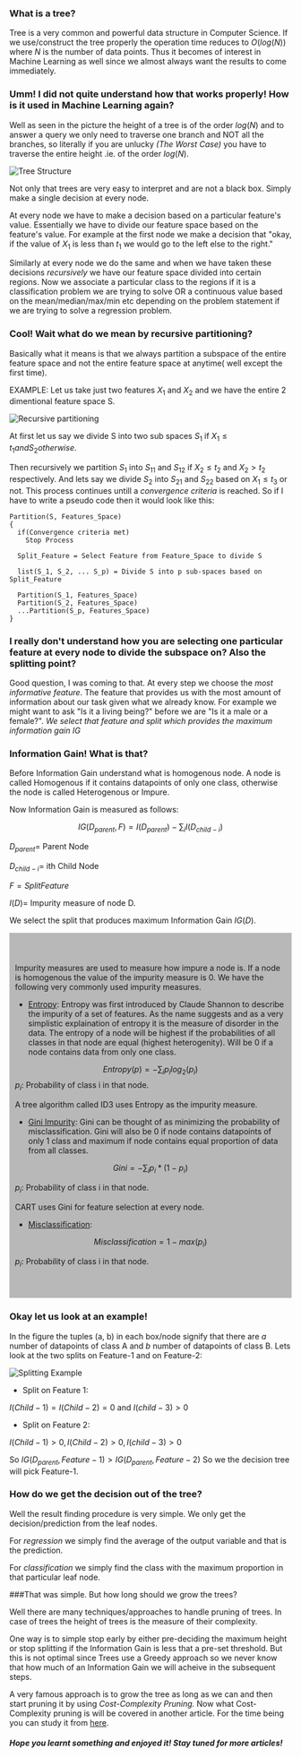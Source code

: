 ### What is a tree?

Tree is a very common and powerful data structure in Computer Science. If we use/construct the tree properly the 
operation time reduces to $O(log(N))$ where $N$ is the number of data points. Thus it becomes of interest in
Machine Learning as well since we almost always want the results to come immediately.

### Umm! I did not quite understand how that works properly! How is it used in Machine Learning again?

Well as seen in the picture the height of a tree is of the order $log(N)$ and to answer a query we only need to 
traverse one branch and NOT all the branches, so literally if you are unlucky *(The Worst Case)* you have to
traverse the entire height .ie. of the order $log(N)$.

![Tree Structure](1img.png)

Not only that trees are very easy to interpret and are not a black box. Simply make a single decision at every
node.

At every node we have to make a decision based on a particular feature's value. Essentially we have to divide our feature space based on the feature's value.
For example at the first node we make a decision that "okay, if the value of $X_1$ is less than $t_1$ we would go to the left else to the right."

Similarly at every node we do the same and when we have taken these decisions *recursively* we have our feature space divided into certain regions. Now we associate a particular class to the regions if it is a classification problem we are trying to solve OR a continuous value based on the mean/median/max/min etc depending on the problem statement if we are trying to solve a regression problem.

### Cool! Wait what do we mean by recursive partitioning?

Basically what it means is that we always partition a subspace of the entire feature space and not the entire feature space at anytime( well except the first time). 

EXAMPLE: Let us take just two features $X_1$ and $X_2$ and we have the entire 2 dimentional feature space S. 

![Recursive partitioning](2img.png)

At first let us say we divide S into two sub spaces $S_1$ if $X_1 \le t_1 and S_2 otherwise$. 

Then recursively we partition $S_1$ into $S_11$ and $S_12$ if $X_2 \le t_2$ and $X_2 \gt t_2$ respectively. And lets say we divide $S_2$ into $S_21$ and $S_22$ based on $X_1 \le t_3$ or not. This process continues untill a *convergence criteria* is reached. So if I have to write a pseudo code then it would look like this:



    Partition(S, Features_Space)
    {
      if(Convergence criteria met)
        Stop Process
      
      Split_Feature = Select Feature from Feature_Space to divide S
    
      list(S_1, S_2, ... S_p) = Divide S into p sub-spaces based on Split_Feature
      
      Partition(S_1, Features_Space)
      Partition(S_2, Features_Space)
      ...Partition(S_p, Features_Space)
    }



### I really don't understand how you are selecting one particular feature at every node to divide the subspace on? Also the splitting point?

Good question, I was coming to that. At every step we choose the *most informative feature*. The feature that provides us with the most amount of information about our task given what we already know. For example we might want to ask "Is it a living being?" before we are "Is it a male or a female?". *We select that feature and split which provides the maximum information gain* $IG$


### Information Gain! What is that?

Before Information Gain understand what is homogenous node. A node is called Homogenous if it contains datapoints of only one class, otherwise the node is called Heterogenous or Impure.

Now Information Gain is measured as follows:

$$IG(D_{parent}, F) = I(D_{parent}) - \sum_i I(D_{child-i})$$

$D_{parent}=$ Parent Node

$D_{child-i}=$ ith Child Node

$F=Split Feature$

$I(D)=$ Impurity measure of node D.

We select the split that produces maximum Information Gain $IG(D)$.

<div style="background-color:#B8B8B8; text-align:justified; vertical-align: left; padding:40px 10px;">

Impurity measures are used to measure how impure a node is. If a node is homogenous the value of the impurity measure is 0. We have the following very commonly used impurity measures.

  - [Entropy](https://en.wikipedia.org/wiki/Entropy_(information_theory)): Entropy was first introduced by Claude
  Shannon to describe the impurity of a set of features. As the name suggests and as a very simplistic explaination of entropy it is the measure of disorder in the data. The entropy of a node will be highest if the probabilities of all classes in that node are equal (highest heterogenity). Will be 0 if a node contains data from only one class.
  
  
  $$Entropy(p) = -\sum_i p_i log_2(p_i)$$
$p_i:$ Probability of class i in that node.


A tree algorithm called ID3 uses Entropy as the impurity measure.


  - [Gini Impurity](https://en.wikipedia.org/wiki/Decision_tree_learning#Gini_impurity): Gini can be thought of as minimizing the probability of misclassification. Gini will also be 0 if node contains datapoints of only 1 class and maximum if node contains equal proportion of data from all classes.
  
  $$Gini = -\sum_i p_i * (1-p_i)$$

$p_i:$ Probability of class i in that node.

CART uses Gini for feature selection at every node.

  - [Misclassification]():
  
  $$Misclassification = 1 - max (p_i)$$

$p_i:$ Probability of class i in that node.

</div>


### Okay let us look at an example!

In the figure the tuples (a, b) in each box/node signify that there are $a$ number of datapoints of class A and $b$ number of datapoints of class B. Lets look at the two splits on Feature-1 and on Feature-2:

![Splitting Example](3img.png)

  - Split on Feature 1: 
  
  $I(Child-1) = I(Child-2) = 0$ and $I(child-3)>0$
  
  - Split on Feature 2:
  
  $I(Child-1)>0,  I(Child-2)>0, I(child-3)>0$
  
  So $IG(D_{parent}, Feature-1) > IG(D_{parent}, Feature-2)$ So we the decision tree will pick Feature-1.
  
### How do we get the decision out of the tree?

Well the result finding procedure is very simple. We only get the decision/prediction from the leaf nodes. 

For *regression* we simply find the average of the output variable and that is the prediction.

For *classification* we simply find the class with the maximum proportion in that particular leaf node.


###That was simple. But how long should we grow the trees?

Well there are many techniques/approaches to handle pruning of trees. In case of trees the height of trees is the measure of their complexity.

One way is to simple stop early by either pre-deciding the maximum height or stop splitting if the Information Gain is less that a pre-set threshold. But this is not optimal since Trees use a Greedy approach so we never know that how much of an Information Gain we will acheive in the subsequent steps.

A very famous approach is to grow the tree as long as we can and then start pruning it by using *Cost-Complexity Pruning.* Now what Cost-Complexity pruning is will be covered in another article. For the time being you can study it from [here](https://onlinecourses.science.psu.edu/stat857/node/60).


##### Hope you learnt something and enjoyed it! Stay tuned for more articles!

